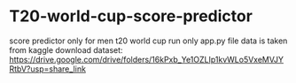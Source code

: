 # T20-world-cup-score-predictor
score predictor only for men t20 world cup
run only app.py file 
data is taken from kaggle 
download dataset: https://drive.google.com/drive/folders/16kPxb_Ye1OZLIp1kvWLo5VxeMVJYRtbV?usp=share_link
